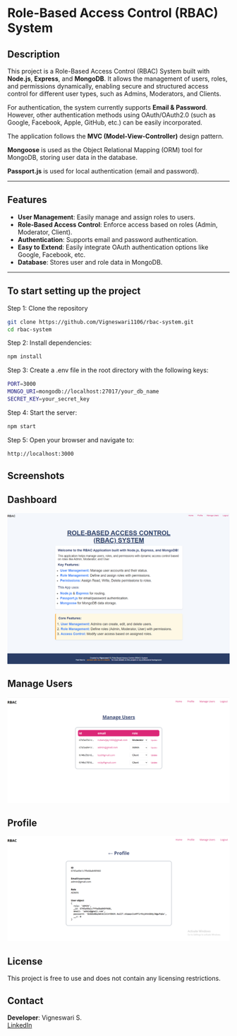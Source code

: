 # Role-Based Access Control (RBAC) System

## Description

This project is a Role-Based Access Control (RBAC) System built with **Node.js**, **Express**, and **MongoDB**. It allows the management of users, roles, and permissions dynamically, enabling secure and structured access control for different user types, such as Admins, Moderators, and Clients.

For authentication, the system currently supports **Email & Password**. However, other authentication methods using OAuth/OAuth2.0 (such as Google, Facebook, Apple, GitHub, etc.) can be easily incorporated.

The application follows the **MVC (Model-View-Controller)** design pattern.

**Mongoose** is used as the Object Relational Mapping (ORM) tool for MongoDB, storing user data in the database.

**Passport.js** is used for local authentication (email and password).

---

## Features

- **User Management**: Easily manage and assign roles to users.
- **Role-Based Access Control**: Enforce access based on roles (Admin, Moderator, Client).
- **Authentication**: Supports email and password authentication.
- **Easy to Extend**: Easily integrate OAuth authentication options like Google, Facebook, etc.
- **Database**: Stores user and role data in MongoDB.

---

## To start setting up the project

Step 1: Clone the repository

```bash
git clone https://github.com/Vigneswari1106/rbac-system.git
cd rbac-system
```

Step 2: Install dependencies:

```bash
npm install
```

Step 3: Create a .env file in the root directory with the following keys:

```bash
PORT=3000
MONGO_URI=mongodb://localhost:27017/your_db_name
SECRET_KEY=your_secret_key

```
Step 4: Start the server:

```bash
npm start
```

Step 5: Open your browser and navigate to:

```bash
http://localhost:3000
```

## Screenshots
## Dashboard
![alt text](image.png)

## Manage Users
![alt text](image-1.png)

## Profile
![alt text](image-2.png)

## License

This project is free to use and does not contain any licensing restrictions.

## Contact

**Developer**: Vigneswari S.  
[LinkedIn](https://linkedin.com/in/vigneswari-s-090046330/)

